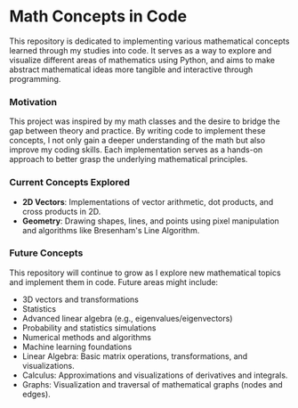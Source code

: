 # Math Concepts in Code

This repository is dedicated to implementing various mathematical concepts learned through my studies into code. It serves as a way to explore and visualize different areas of mathematics using Python, and aims to make abstract mathematical ideas more tangible and interactive through programming.

### Motivation

This project was inspired by my math classes and the desire to bridge the gap between theory and practice. By writing code to implement these concepts, I not only gain a deeper understanding of the math but also improve my coding skills. Each implementation serves as a hands-on approach to better grasp the underlying mathematical principles.

### Current Concepts Explored
- **2D Vectors**: Implementations of vector arithmetic, dot products, and cross products in 2D.
- **Geometry**: Drawing shapes, lines, and points using pixel manipulation and algorithms like Bresenham's Line Algorithm.

### Future Concepts
This repository will continue to grow as I explore new mathematical topics and implement them in code. Future areas might include:
- 3D vectors and transformations
- Statistics
- Advanced linear algebra (e.g., eigenvalues/eigenvectors)
- Probability and statistics simulations
- Numerical methods and algorithms
- Machine learning foundations
-  Linear Algebra: Basic matrix operations, transformations, and visualizations.
- Calculus: Approximations and visualizations of derivatives and integrals.
- Graphs: Visualization and traversal of mathematical graphs (nodes and edges).
